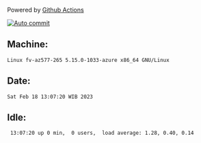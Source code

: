 Powered by [Github Actions](https://github.com/features/actions)

[![Auto commit](https://github.com/hiage/workstation/workflows/Auto%20commit/badge.svg)](https://github.com/hiage/workstation/actions?query=workflow%3A%22Auto+commit%22)

## Machine:
```
Linux fv-az577-265 5.15.0-1033-azure x86_64 GNU/Linux
```
## Date:
```
Sat Feb 18 13:07:20 WIB 2023
```
## Idle:
```
 13:07:20 up 0 min,  0 users,  load average: 1.28, 0.40, 0.14
```
